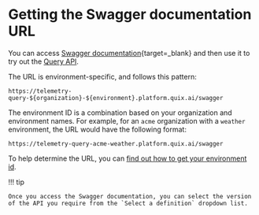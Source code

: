 # Getting the Swagger documentation URL

You can access [Swagger documentation](https://swagger.io/){target=_blank} and then use it to try out the [Query API](./index.md). 

The URL is environment-specific, and follows this pattern:

    https://telemetry-query-${organization}-${environment}.platform.quix.ai/swagger

The environment ID is a combination based on your organization and environment names. For example, for an `acme` organization with a `weather` environment, the URL would have the following format:

    https://telemetry-query-acme-weather.platform.quix.ai/swagger

To help determine the URL, you can [find out how to get your environment id](../../platform/how-to/get-environment-id.md).

!!! tip

    Once you access the Swagger documentation, you can select the version of the API you require from the `Select a definition` dropdown list.
